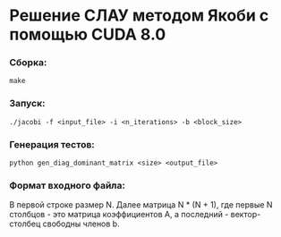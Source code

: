 # Решение СЛАУ методом Якоби с помощью CUDA 8.0

### Сборка:
`make`

### Запуск:
`./jacobi -f <input_file> -i <n_iterations> -b <block_size>`

### Генерация тестов:
`python gen_diag_dominant_matrix <size> <output_file>`

### Формат входного файла:
В первой строке размер N. Далее матрица N * (N + 1), где первые N столбцов - это матрица коэффициентов A, а последний - вектор-столбец свободны членов b. 


